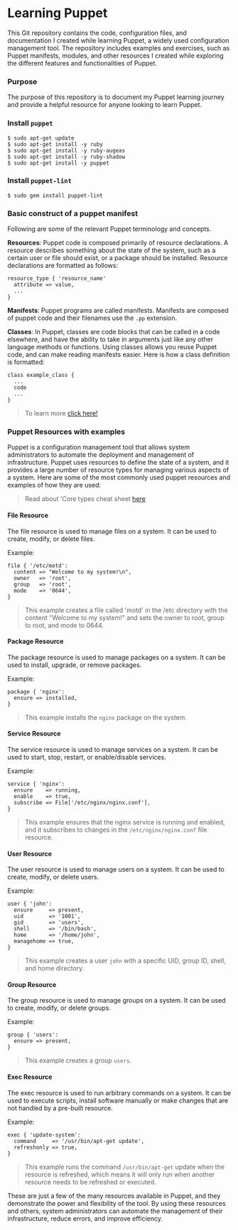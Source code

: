 # Learning Puppet

This Git repository contains the code, configuration files, and
documentation I created while learning Puppet, a widely used
configuration management tool.
The repository includes examples and exercises, such as Puppet
manifests, modules, and other resources I created while exploring
the different features and functionalities of Puppet.


### Purpose
The purpose of this repository is to document my Puppet learning
journey and provide a helpful resource for anyone looking to
learn Puppet.


### Install `puppet`
```
$ sudo apt-get update
$ sudo apt-get install -y ruby
$ sudo apt-get install -y ruby-augeas
$ sudo apt-get install -y ruby-shadow
$ sudo apt-get install -y puppet
```


### Install `puppet-lint`
```
$ sudo gem install puppet-lint
```


### Basic construct of a puppet manifest

Following are some of the relevant Puppet terminology and concepts.

__Resources__: Puppet code is composed primarily of resource
declarations. A resource describes something about the state of the
system, such as a certain user or file should exist, or a package
should be installed. Resource declarations are formatted as follows:

```
resource_type { 'resource_name'
  attribute => value,
  ...
}
```


__Manifests__: Puppet programs are called manifests. Manifests are
composed of puppet code and their filenames use the `.pp` extension.


__Classes__: In Puppet, classes are code blocks that can be called
in a code elsewhere, and have the ability to take in arguments just like
any other language methods or functions. Using classes allows you reuse
Puppet code, and can make reading manifests easier. Here is how a class
definition is formatted:

```
class example_class {
  ...
  code
  ...
}
```

> To learn more [click here!](https://www.puppet.com/docs/puppet/6/lang_resources.html)


### Puppet Resources with examples
Puppet is a configuration management tool that allows system
administrators to automate the deployment and management of
infrastructure. Puppet uses resources to define the state of a
system, and it provides a large number of resource types for
managing various aspects of a system. Here are some of the most
commonly used puppet resources and examples of how they are used:
> Read about 'Core types cheat sheet [here](https://www.puppet.com/docs/puppet/6/cheatsheet_core_types.html#)

#### File Resource
The file resource is used to manage files on a system. It can be used
to create, modify, or delete files.

Example:
```
file { '/etc/motd':
  content => "Welcome to my system!\n",
  owner   => 'root',
  group   => 'root',
  mode    => '0644',
}
```
> This example creates a file called 'motd' in the /etc directory
with the content "Welcome to my system!" and sets the owner to root,
group to root, and mode to 0644.



#### Package Resource
The package resource is used to manage packages on a system. It can be
used to install, upgrade, or remove packages.

Example:
```
package { 'nginx':
  ensure => installed,
}
```
> This example installs the `nginx` package on the system.



#### Service Resource
The service resource is used to manage services on a system. It can be
used to start, stop, restart, or enable/disable services.

Example:
```
service { 'nginx':
  ensure    => running,
  enable    => true,
  subscribe => File['/etc/nginx/nginx.conf'],
}
```
> This example ensures that the nginx service is running and enabled,
and it subscribes to changes in the `/etc/nginx/nginx.conf` file resource.



#### User Resource
The user resource is used to manage users on a system. It can be used to
create, modify, or delete users.

Example:
```
user { 'john':
  ensure     => present,
  uid        => '1001',
  gid        => 'users',
  shell      => '/bin/bash',
  home       => '/home/john',
  managehome => true,
}
```
> This example creates a user `john` with a specific UID, group ID,
shell, and home directory.



#### Group Resource
The group resource is used to manage groups on a system. It can be used
to create, modify, or delete groups.

Example:
```
group { 'users':
  ensure => present,
}
```
> This example creates a group `users`.



#### Exec Resource
The exec resource is used to run arbitrary commands on a system. It can
be used to execute scripts, install software manually or make changes
that are not handled by a pre-built resource.

Example:
```
exec { 'update-system':
  command     => '/usr/bin/apt-get update',
  refreshonly => true,
}
```
> This example runs the command `/usr/bin/apt-get` update when the resource
is refreshed, which means it will only run when another resource needs to be
refreshed or executed.



These are just a few of the many resources available in Puppet, and they
demonstrate the power and flexibility of the tool. By using these resources
and others, system administrators can automate the management of their
infrastructure, reduce errors, and improve efficiency.
